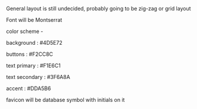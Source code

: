 General layout is still undecided, probably going to be zig-zag or grid layout 

Font will be Montserrat

color scheme - 

background : #4D5E72

buttons : #F2CC8C

text primary : #F1E6C1

text secondary : #3F6A8A

accent : #DDA5B6

favicon will be database symbol with initials on it

